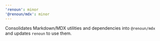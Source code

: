 ```yaml
---
'renoun': minor
'@renoun/mdx': minor
---
```


Consolidates Markdown/MDX utilities and dependencies into `@renoun/mdx` and updates `renoun` to use them.
